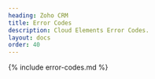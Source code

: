 ```yaml
---
heading: Zoho CRM
title: Error Codes
description: Cloud Elements Error Codes.
layout: docs
order: 40
---
```


{% include error-codes.md %}
